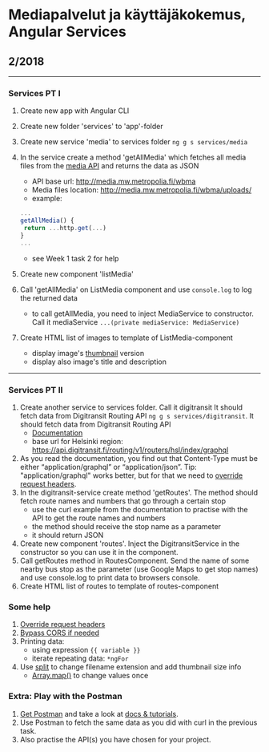 # Mediapalvelut ja käyttäjäkokemus, Angular Services


## 2/2018

---

### Services PT I

1. Create new app with Angular CLI
2. Create new folder 'services' to 'app'-folder
3. Create new service 'media' to services folder ```ng g s services/media```
4. In the service create a method 'getAllMedia' which fetches all media files from the [media API](http://media.mw.metropolia.fi/wbma/docs/#api-Media-GetMediaFiles) and returns the data as JSON
    * API base url: http://media.mw.metropolia.fi/wbma
    * Media files location: http://media.mw.metropolia.fi/wbma/uploads/
    * example: 
    ```javascript
    ...
    getAllMedia() {    
     return ...http.get(...)
    }
    ...
    ```
    * see Week 1 task 2 for help
5. Create new component 'listMedia' 
6. Call 'getAllMedia' on ListMedia component and use ```console.log``` to log the returned data 
    - to call getAllMedia, you need to inject MediaService to constructor. Call it mediaService ```...(private mediaService: MediaService)```
    
7. Create HTML list of images to template of ListMedia-component
    - display image's [thumbnail](http://media.mw.metropolia.fi/wbma/docs/#api-Media-GetFile) version
    - display also image's title and description

---


### Services PT II

1. Create another service to services folder. Call it digitransit It should fetch data from Digitransit Routing API `ng g s services/digitransit`.  It should fetch data from Digitransit Routing API
    - [Documentation](https://digitransit.fi/en/developers/services-and-apis/1-routing-api/1-getting-started/)
    - base url for Helsinki region: https://api.digitransit.fi/routing/v1/routers/hsl/index/graphql
2. As you read the documentation, you find out that Content-Type must be either “application/graphql” or “application/json”. Tip: "application/graphql" works better, but for that we need to [override request headers](https://angular.io/docs/ts/latest/guide/server-communication.html#!#override-default-request-options).
3. In the digitransit-service create method 'getRoutes'. The method should fetch route names and numbers that go through a certain stop
    - use the curl example from the documentation to practise with the API to get the route names and numbers
    - the method should receive the stop name as a parameter
    - it should return JSON
4. Create new component 'routes'. Inject the DigitransitService in the constructor so you can use it in the component.
5. Call getRoutes method in RoutesComponent. Send the name of some nearby bus stop as the parameter (use Google Maps to get stop names) and use console.log to print data to browsers console.
6. Create HTML list of routes to template of routes-component

### Some help

1. [Override request headers](https://angular.io/guide/http#headers)
2. [Bypass CORS if needed](https://www.thepolyglotdeveloper.com/2014/08/bypass-cors-errors-testing-apis-locally/)
3. Printing data:
    - using expression ```{{ variable }}```
    - iterate repeating data: ```*ngFor```
4. Use [split](https://developer.mozilla.org/en-US/docs/Web/JavaScript/Reference/Global_Objects/String/split) to change filename extension and add thumbnail size info
    - [Array.map()](https://developer.mozilla.org/en-US/docs/Web/JavaScript/Reference/Global_Objects/Array/map) to change values once

    
### Extra: Play with the Postman
1. [Get Postman](https://www.getpostman.com/) and take a look at [docs & tutorials](https://www.getpostman.com/docs/).
2. Use Postman to fetch the same data as you did with curl in the previous task.
3. Also practise the API(s) you have chosen for your project.

